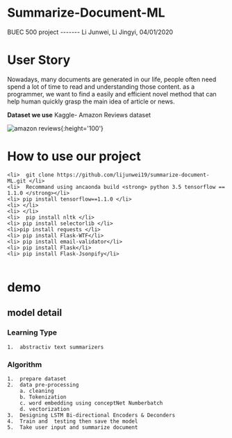 # Summarize-Document-ML
   BUEC 500 project  -------  Li Junwei, Li Jingyi,     04/01/2020
# User Story 
   Nowadays, many documents are generated in our life, people often need spend a lot of time to read and understanding those content. as a programmer, we want to find a easily and efficient novel method that can help human quickly grasp the main idea of article or news. 


<strong>Dataset we use</strong>
Kaggle- Amazon Reviews dataset


![amazon reviews](https://nowheretribune.files.wordpress.com/2013/11/amazon-reviews.jpg){:height='100'}


# How to use our project
```
<li>  git clone https://github.com/lijunwei19/summarize-document-ML.git </li>
<li>  Recommand using ancaonda build <strong> python 3.5 tensorflow == 1.1.0 </strong></li> 
<li> pip install tensorflow==1.1.0 </li>
<li> </li>
<li> </li>
<li>  pip install nltk </li>
<li> pip install selectorlib </li>
<li>pip install requests </li>
<li> pip install Flask-WTF</li>
<li> pip install email-validator</li>
<li> pip install Flask</li>
<li> pip install Flask-Jsonpify</li>
      
```


#  demo



   
## model detail
### Learning Type
    1.  abstractiv text summarizers

### Algorithm
    1.  prepare dataset 
    2.  data pre-processing
        a. cleaning
        b. Tokenization
        c. word embedding using conceptNet Numberbatch
        d. vectorization 
    3.  Designing LSTM Bi-directional Encoders & Deconders
    4.  Train and  testing then save the model
    5.  Take user input and summarize document 


